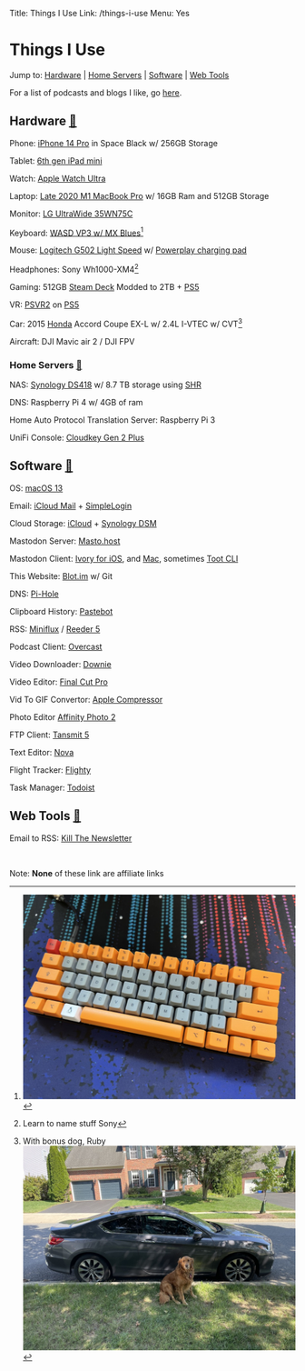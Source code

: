 Title: Things I Use
Link: /things-i-use
Menu: Yes

# Things I Use

Jump to: [Hardware](#hardware) | [Home Servers](#servers) | [Software](#software) | [Web Tools](#webtools)

For a list of podcasts and blogs I like, go [here](/my-feeds).
<div id="hardware" />

## Hardware [🔗](/things-i-use#hardware)

Phone: [iPhone 14 Pro](https://support.apple.com/kb/SP875?viewlocale=en_US&locale=en_US) in Space Black w/ 256GB Storage

Tablet: [6th gen iPad mini](https://support.apple.com/kb/SP850?locale=en_US)

Watch: [Apple Watch Ultra](https://support.apple.com/kb/SP879?locale=en_US)

Laptop: [Late 2020 M1 MacBook Pro](https://support.apple.com/kb/SP824?locale=en_US) w/ 16GB Ram and 512GB Storage

Monitor: [LG UltraWide 35WN75C](https://www.lg.com/us/monitors/lg-35wn75c-b-ultrawide-monitor)

Keyboard: [WASD VP3 w/ MX Blues](https://www.wasdkeyboards.com/wasd-vp3-61-key-doubleshot-pbt-black-slate-mechanical-keyboard.html)[^1]

Mouse: [Logitech G502 Light Speed](https://www.logitechg.com/en-us/products/gaming-mice/g502-lightspeed-wireless-gaming-mouse.910-005565.html) w/ [Powerplay charging pad](https://www.logitechg.com/en-us/products/gaming-mouse-pads/powerplay-wireless-charging.943-000109.html)

Headphones: Sony Wh1000-XM4[^2]

Gaming: 512GB [Steam Deck](https://www.steamdeck.com/en/) Modded to 2TB + [PS5](https://www.playstation.com/en-us/ps5/)

VR: [PSVR2](https://www.playstation.com/en-us/ps-vr2/?smcid=pdc%3Aen-us%3Aaccessories%3Aprimary%20nav%3Amsg-hardware%3Aps-vr2) on [PS5](https://www.playstation.com/en-us/ps5/)

Car: 2015 [Honda](https://youtu.be/w9KYDQry2nQ) Accord Coupe EX-L w/ 2.4L I-VTEC w/ CVT[^3]

Aircraft: DJI Mavic air 2 / DJI FPV
<div id="servers" />

### Home Servers [🔗](/things-i-use#servers)

NAS: [Synology DS418](https://global.download.synology.com/download/Document/Hardware/DataSheet/DiskStation/18-year/DS418/enu/Synology_DS418_Data_Sheet_enu.pdf) w/ 8.7 TB storage using [SHR](https://kb.synology.com/en-us/DSM/tutorial/What_is_Synology_Hybrid_RAID_SHR)

DNS: Raspberry Pi 4 w/ 4GB of ram

Home Auto Protocol Translation Server: Raspberry Pi 3

UniFi Console: [Cloudkey Gen 2 Plus](https://store.ui.com/us/en/products/unifi-cloudkey-plus)
<div id="software" />

## Software [🔗](/things-i-use#software)

OS: [macOS 13](https://en.wikipedia.org/wiki/MacOS_Ventura)

Email: [iCloud Mail](https://icloud.com) + [SimpleLogin](https://simplelogin.io)

Cloud Storage: [iCloud](https://icloud.com) + [Synology DSM](https://www.synology.com/en-us/dsm)

Mastodon Server: [Masto.host](https://masto.host)

Mastodon Client: [Ivory for iOS](https://tapbots.com/ivory/), and [Mac](https://tapbots.com/ivory/mac/), sometimes [Toot CLI](https://github.com/ihabunek/toot)

This Website: [Blot.im](https://blot.im) w/ Git

DNS: [Pi-Hole](https://pi-hole.net)

Clipboard History: [Pastebot](https://tapbots.com/pastebot/)

RSS: [Miniflux](https://miniflux.app) / [Reeder 5](https://www.reederapp.com)

Podcast Client: [Overcast](https://overcast.fm)

Video Downloader: [Downie](https://software.charliemonroe.net/downie)

Video Editor: [Final Cut Pro](https://www.apple.com/final-cut-pro/)

Vid To GIF Convertor: [Apple Compressor](https://support.apple.com/compressor)

Photo Editor [Affinity Photo 2](https://affinity.serif.com/en-us/photo/)

FTP Client: [Tansmit 5](https://panic.com/transmit/)

Text Editor: [Nova](https://nova.app)

Flight Tracker: [Flighty](https://flightyapp.com)

Task Manager: [Todoist](https://todoist.com)
<div id="webtools" />

## Web Tools [🔗](/things-i-use#webtools)

Email to RSS: [Kill The Newsletter](https://kill-the-newsletter.com)

<br>

Note: **None** of these link are affiliate links

[^1]: ![](_pics/fig1.jpeg)
[^2]: Learn to name stuff Sony
[^3]: With bonus dog, Ruby <br> ![](_pics/fig2.jpeg)